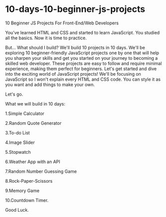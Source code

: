 # 10-days-10-beginner-js-projects
10 Beginner JS Projects For Front-End/Web Developers

You’ve learned HTML and CSS and started to learn JavaScript. You studied all the basics. Now it is time to practice.

But... What should I build?
We'll build 10 projects in 10 days. We'll be exploring 10 beginner-friendly JavaScript projects one by one that will help you sharpen your skills and get you started on your journey to becoming a skilled web developer. These projects are easy to follow and require minimal experience, making them perfect for beginners. Let's get started and dive into the exciting world of JavaScript projects! We'll be focusing on JavaScript so I won't explain every HTML and CSS code. You can style it as you want and add things to make your own.

Let's go.

What we will build in 10 days:

1.Simple Calculator

2.Random Quote Generator

3.To-do List

4.Image Slider

5.Stopwatch

6.Weather App with an API

7.Random Number Guessing Game

8.Rock-Paper-Scissors

9.Memory Game

10.Countdown Timer.

Good Luck.

